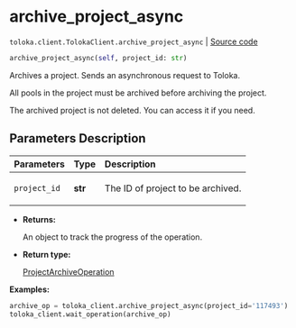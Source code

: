 # archive_project_async
`toloka.client.TolokaClient.archive_project_async` | [Source code](https://github.com/Toloka/toloka-kit/blob/v1.2.1/src/client/__init__.py#L1171)

```python
archive_project_async(self, project_id: str)
```

Archives a project. Sends an asynchronous request to Toloka.


All pools in the project must be archived before archiving the project.

The archived project is not deleted. You can access it if you need.

## Parameters Description

| Parameters | Type | Description |
| :----------| :----| :-----------|
`project_id`|**str**|<p>The ID of project to be archived.</p>

* **Returns:**

  An object to track the progress of the operation.

* **Return type:**

  [ProjectArchiveOperation](toloka.client.operations.ProjectArchiveOperation.md)

**Examples:**


```python
archive_op = toloka_client.archive_project_async(project_id='117493')
toloka_client.wait_operation(archive_op)
```
